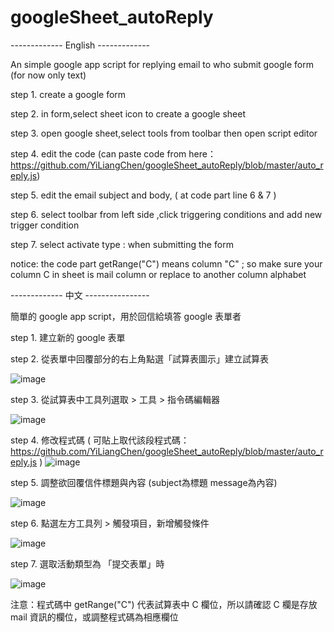 # googleSheet_autoReply
------------- English -------------

An simple google app script for replying email to who submit google form (for now only text)

step 1. create a google form

step 2. in form,select sheet icon to create a google sheet

step 3. open google sheet,select tools from toolbar then open script editor

step 4. edit the code (can paste code from here：https://github.com/YiLiangChen/googleSheet_autoReply/blob/master/auto_reply.js) 

step 5. edit the email subject and body, ( at code part line 6 & 7 ) 

step 6. select toolbar from left side ,click triggering conditions and add new trigger condition

step 7. select activate type : when submitting the form

notice: the code part getRange("C") means column "C" ; so make sure your column C in sheet is mail column or replace to another column alphabet

------------- 中文 ----------------

簡單的 google app script，用於回信給填答 google 表單者 

step 1. 建立新的 google 表單
 
step 2. 從表單中回覆部分的右上角點選「試算表圖示」建立試算表

![image](https://user-images.githubusercontent.com/17447427/137953943-e74718fa-eebe-4447-94b4-dd6587732e7c.png)


step 3. 從試算表中工具列選取 > 工具 > 指令碼編輯器

![image](https://user-images.githubusercontent.com/17447427/137954150-61533a2b-6972-4b31-8e59-2bcab57200ca.png)

step 4. 修改程式碼 ( 可貼上取代該段程式碼：https://github.com/YiLiangChen/googleSheet_autoReply/blob/master/auto_reply.js ) 
![image](https://user-images.githubusercontent.com/17447427/137954312-873469bb-0ee3-4cce-9d1e-b667642355ba.png)

step 5. 調整欲回覆信件標題與內容 (subject為標題 message為內容)

![image](https://user-images.githubusercontent.com/17447427/137954460-14a914d8-9893-49e5-bb43-6dc81c375332.png)

step 6. 點選左方工具列 > 觸發項目，新增觸發條件

![image](https://user-images.githubusercontent.com/17447427/137954600-febf6b7e-2c01-4693-8401-92ed1513349b.png)

step 7. 選取活動類型為 「提交表單」時

![image](https://user-images.githubusercontent.com/17447427/137954710-47646f11-2297-4808-838f-a1d4589dfc07.png)

注意：程式碼中 getRange("C") 代表試算表中 C 欄位，所以請確認 C 欄是存放 mail 資訊的欄位，或調整程式碼為相應欄位

